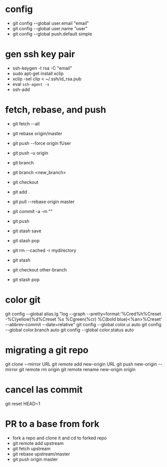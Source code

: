 # config
* git config --global user.email "email"
* git config --global user.name "user"
* git config --global push.default simple

# gen ssh key pair
* ssh-keygen -t rsa -C "email"
* sudo apt-get install xclip
* xclip -sel clip < ~/.ssh/id_rsa.pub
* eval `ssh-agent -s`
* ssh-add

# fetch, rebase, and push
* git fetch --all
* git rebase origin/master
* git push --force origin fUser
* git push -u origin <branch-name>

* git branch
* git branch <new_branch>
* git checkout <existing-branch>

* git add .
* git pull --rebase origin master
* git commit -a -m "" 
* git push
* git stash save
* git stash pop

* git rm --cached -r mydirectory

* git stash
* git checkout other-branch
* git stash pop


# color git
git config --global alias.lg "log --graph --pretty=format:'%Cred%h%Creset -%C(yellow)%d%Creset %s %Cgreen(%cr) %C(bold blue)<%an>%Creset' --abbrev-commit --date=relative"
git config --global color.ui auto
git config --global color.branch auto
git config --global color.status auto

# migrating a git repo
git clone --mirror URL
git remote add new-origin URL
git push  new-origin --mirror 
git remote rm origin
git remote rename new-origin origin

# cancel las commit
git reset HEAD~1

# PR to a base from fork
* fork a repo and  clone it and cd to forked repo
* git remote add upstream <repo-location>
* git fetch upstream
* git rebase upstream/master
* git push origin master
